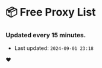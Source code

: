 # :package: Free Proxy List
### Updated every 15 minutes.

- Last updated: `2024-09-01 23:18`

:heart:
